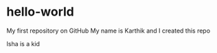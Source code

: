 hello-world
===========

My first repository on GitHub
My name is Karthik and I created this repo

Isha is a kid
